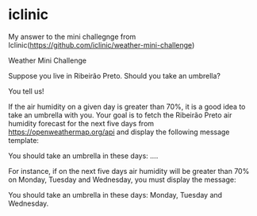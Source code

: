 # iclinic
My answer to the mini challegnge from Iclinic(https://github.com/iclinic/weather-mini-challenge)

Weather Mini Challenge

Suppose you live in Ribeirão Preto. Should you take an umbrella?

You tell us!

If the air humidity on a given day is greater than 70%, it is a good idea to take an umbrella with you. Your goal is to fetch the Ribeirão Preto air humidity forecast for the next five days from https://openweathermap.org/api and display the following message template:

You should take an umbrella in these days: ....

For instance, if on the next five days air humidity will be greater than 70% on Monday, Tuesday and Wednesday, you must display the message:

You should take an umbrella in these days: Monday, Tuesday and Wednesday.
